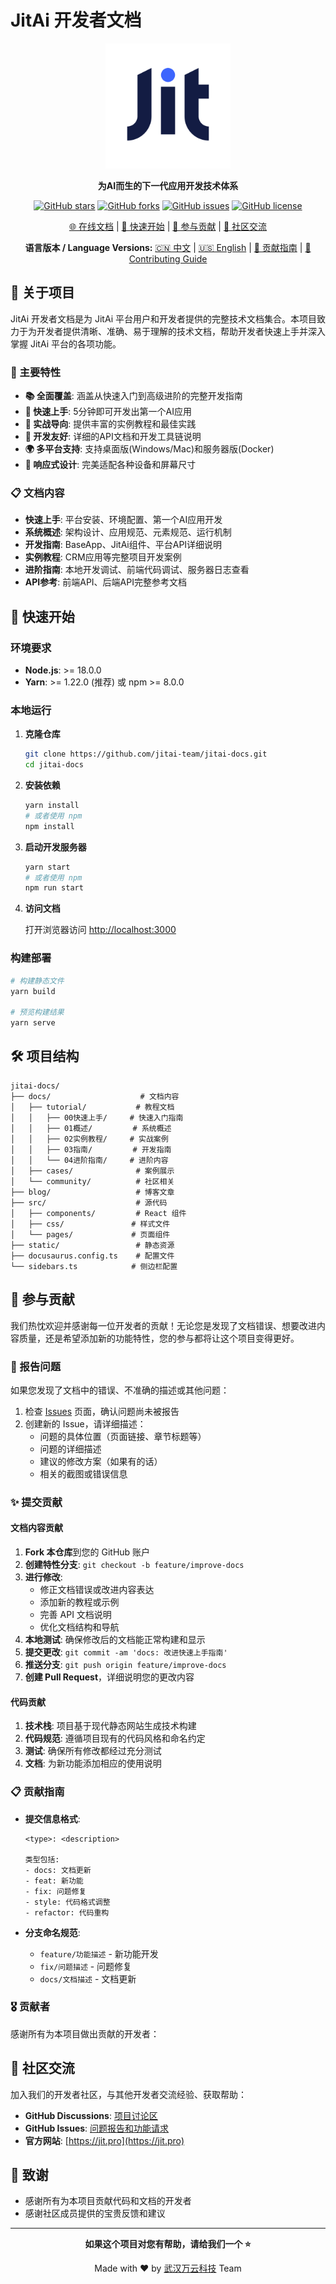 # JitAi 开发者文档

<div align="center">

<img src="static/img/jit.png" alt="JitAi Logo" width="200" />

**为AI而生的下一代应用开发技术体系**

[![GitHub stars](https://img.shields.io/github/stars/jitai-team/jitai-docs?style=social)](https://github.com/jitai-team/jitai-docs/stargazers)
[![GitHub forks](https://img.shields.io/github/forks/jitai-team/jitai-docs?style=social)](https://github.com/jitai-team/jitai-docs/network/members)
[![GitHub issues](https://img.shields.io/github/issues/jitai-team/jitai-docs)](https://github.com/jitai-team/jitai-docs/issues)
[![GitHub license](https://img.shields.io/github/license/jitai-team/jitai-docs)](https://github.com/jitai-team/jitai-docs/blob/master/LICENSE)

[🌐 在线文档](https://jit.pro/docs) | [📖 快速开始](#快速开始) | [🤝 参与贡献](#参与贡献) | [💬 社区交流](#社区交流)

**语言版本 / Language Versions:**
[🇨🇳 中文](README.md) | [🇺🇸 English](README_EN.md) | [🤝 贡献指南](CONTRIBUTING.md) | [🤝 Contributing Guide](CONTRIBUTING_EN.md)

</div>

## 📖 关于项目

JitAi 开发者文档是为 JitAi 平台用户和开发者提供的完整技术文档集合。本项目致力于为开发者提供清晰、准确、易于理解的技术文档，帮助开发者快速上手并深入掌握 JitAi 平台的各项功能。

### 🌟 主要特性

- **📚 全面覆盖**: 涵盖从快速入门到高级进阶的完整开发指南
- **🚀 快速上手**: 5分钟即可开发出第一个AI应用
- **🎯 实战导向**: 提供丰富的实例教程和最佳实践
- **🔧 开发友好**: 详细的API文档和开发工具链说明
- **🌍 多平台支持**: 支持桌面版(Windows/Mac)和服务器版(Docker)
- **📱 响应式设计**: 完美适配各种设备和屏幕尺寸

### 📋 文档内容

- **快速上手**: 平台安装、环境配置、第一个AI应用开发
- **系统概述**: 架构设计、应用规范、元素规范、运行机制
- **开发指南**: BaseApp、JitAi组件、平台API详细说明
- **实例教程**: CRM应用等完整项目开发案例  
- **进阶指南**: 本地开发调试、前端代码调试、服务器日志查看
- **API参考**: 前端API、后端API完整参考文档

## 🚀 快速开始

### 环境要求

- **Node.js**: >= 18.0.0
- **Yarn**: >= 1.22.0 (推荐) 或 npm >= 8.0.0

### 本地运行

1. **克隆仓库**
   ```bash
   git clone https://github.com/jitai-team/jitai-docs.git
   cd jitai-docs
   ```

2. **安装依赖**
   ```bash
   yarn install
   # 或者使用 npm
   npm install
   ```

3. **启动开发服务器**
   ```bash
   yarn start
   # 或者使用 npm
   npm run start
   ```

4. **访问文档**
   
   打开浏览器访问 [http://localhost:3000](http://localhost:3000)

### 构建部署

```bash
# 构建静态文件
yarn build

# 预览构建结果
yarn serve
```

## 🛠️ 项目结构

```
jitai-docs/
├── docs/                    # 文档内容
│   ├── tutorial/           # 教程文档
│   │   ├── 00快速上手/     # 快速入门指南
│   │   ├── 01概述/         # 系统概述
│   │   ├── 02实例教程/     # 实战案例
│   │   ├── 03指南/         # 开发指南
│   │   └── 04进阶指南/     # 进阶内容
│   ├── cases/              # 案例展示
│   └── community/          # 社区相关
├── blog/                   # 博客文章
├── src/                    # 源代码
│   ├── components/         # React 组件
│   ├── css/               # 样式文件
│   └── pages/             # 页面组件
├── static/                 # 静态资源
├── docusaurus.config.ts    # 配置文件
└── sidebars.ts            # 侧边栏配置
```

## 🤝 参与贡献

我们热忱欢迎并感谢每一位开发者的贡献！无论您是发现了文档错误、想要改进内容质量，还是希望添加新的功能特性，您的参与都将让这个项目变得更好。

### 🐛 报告问题

如果您发现了文档中的错误、不准确的描述或其他问题：

1. 检查 [Issues](https://github.com/jitai-team/jitai-docs/issues) 页面，确认问题尚未被报告
2. 创建新的 Issue，请详细描述：
   - 问题的具体位置（页面链接、章节标题等）
   - 问题的详细描述
   - 建议的修改方案（如果有的话）
   - 相关的截图或错误信息

### ✨ 提交贡献

#### 文档内容贡献

1. **Fork 本仓库**到您的 GitHub 账户
2. **创建特性分支**: `git checkout -b feature/improve-docs`
3. **进行修改**:
   - 修正文档错误或改进内容表达
   - 添加新的教程或示例
   - 完善 API 文档说明
   - 优化文档结构和导航
4. **本地测试**: 确保修改后的文档能正常构建和显示
5. **提交更改**: `git commit -am 'docs: 改进快速上手指南'`
6. **推送分支**: `git push origin feature/improve-docs`
7. **创建 Pull Request**，详细说明您的更改内容

#### 代码贡献

1. **技术栈**: 项目基于现代静态网站生成技术构建
2. **代码规范**: 遵循项目现有的代码风格和命名约定
3. **测试**: 确保所有修改都经过充分测试
4. **文档**: 为新功能添加相应的使用说明

### 📋 贡献指南

- **提交信息格式**: 
  ```
  <type>: <description>
  
  类型包括:
  - docs: 文档更新
  - feat: 新功能
  - fix: 问题修复
  - style: 代码格式调整
  - refactor: 代码重构
  ```

- **分支命名规范**:
  - `feature/功能描述` - 新功能开发
  - `fix/问题描述` - 问题修复
  - `docs/文档描述` - 文档更新

### 🎖️ 贡献者

感谢所有为本项目做出贡献的开发者：

<!-- 这里可以添加贡献者列表 -->

## 💬 社区交流

加入我们的开发者社区，与其他开发者交流经验、获取帮助：

- **GitHub Discussions**: [项目讨论区](https://github.com/jitai-team/jitai-docs/discussions)
- **GitHub Issues**: [问题报告和功能请求](https://github.com/jitai-team/jitai-docs/issues)
- **官方网站**: [https://jit.pro](https://jit.pro)

## 🙏 致谢

- 感谢所有为本项目贡献代码和文档的开发者
- 感谢社区成员提供的宝贵反馈和建议

---

<div align="center">

**如果这个项目对您有帮助，请给我们一个 ⭐**

Made with ❤️ by [武汉万云科技](https://github.com/jitai-team) Team

</div>
